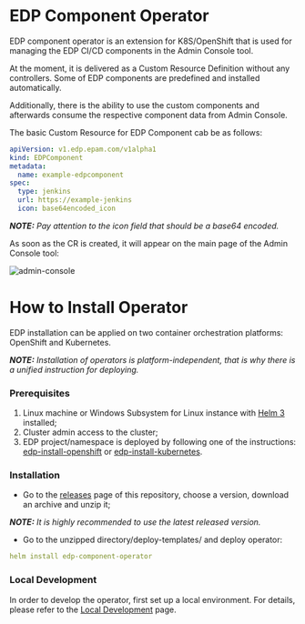 # EDP Component Operator

EDP component operator is an extension for K8S/OpenShift that is used for managing the EDP CI/CD components in the Admin Console tool.

At the moment, it is delivered as a Custom Resource Definition without any controllers.
Some of EDP components are predefined and installed automatically. 

Additionally, there is the ability to use the custom components and afterwards consume the respective component data from Admin Console. 

The basic Custom Resource for EDP Component cab be as follows:
```yaml
apiVersion: v1.edp.epam.com/v1alpha1
kind: EDPComponent
metadata:
  name: example-edpcomponent
spec:
  type: jenkins
  url: https://example-jenkins
  icon: base64encoded_icon
```

_**NOTE:** Pay attention to the icon field that should be a base64 encoded._

As soon as the CR is created, it will appear on the main page of the Admin Console tool:

![admin-console](readme-resource/admin_console_main_page.png "admin-console")

# How to Install Operator

EDP installation can be applied on two container orchestration platforms: OpenShift and Kubernetes.

_**NOTE:** Installation of operators is platform-independent, that is why there is a unified instruction for deploying._

### Prerequisites
1. Linux machine or Windows Subsystem for Linux instance with [Helm 3](https://helm.sh/docs/intro/install/) installed;
2. Cluster admin access to the cluster;
3. EDP project/namespace is deployed by following one of the instructions: [edp-install-openshift](https://github.com/epmd-edp/edp-install/blob/master/documentation/openshift_install_edp.md#edp-project) or [edp-install-kubernetes](https://github.com/epmd-edp/edp-install/blob/master/documentation/kubernetes_install_edp.md#edp-namespace).

### Installation
* Go to the [releases](https://github.com/epmd-edp/edp-component-operator/releases) page of this repository, choose a version, download an archive and unzip it;

_**NOTE:** It is highly recommended to use the latest released version._

* Go to the unzipped directory/deploy-templates/ and deploy operator:
```yaml
helm install edp-component-operator 
```

### Local Development
In order to develop the operator, first set up a local environment. For details, please refer to the [Local Development](documentation/local_development.md) page.
